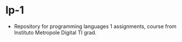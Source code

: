 # lp-1

- Repository for programming languages 1 assignments, course from Instituto Metropole Digital TI grad.